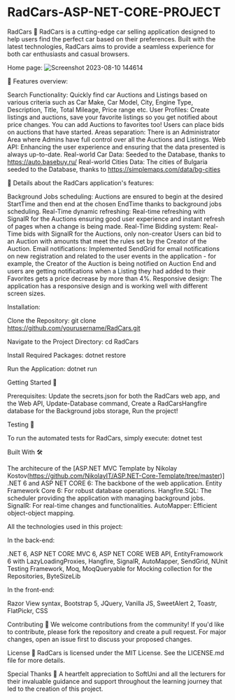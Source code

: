 # RadCars-ASP-NET-CORE-PROJECT

RadCars 🚗
RadCars is a cutting-edge car selling application designed to help users find the perfect car based on their preferences. Built with the latest technologies, RadCars aims to provide a seamless experience for both car enthusiasts and casual browsers.

Home page:
![Screenshot 2023-08-10 144614](https://github.com/RadkoSS/RadCars/assets/94465605/0fa9d03c-2629-49ab-a6c5-94eed7f8cb13)

🌟 Features overview:

Search Functionality: Quickly find car Auctions and Listings based on various criteria such as Car Make, Car Model, City, Engine Type, Description, Title, Total Mileage, Price range etc.
User Profiles: Create listings and auctions, save your favorite listings so you get notified about price changes. You can add Auctions to favorites too! Users can place bids on auctions that have started.
Areas separation: There is an Administrator Area where Admins have full control over all the Auctions and Listings.
Web API: Enhancing the user experience and ensuring that the data presented is always up-to-date.
Real-world Car Data: Seeded to the Database, thanks to https://auto.basebuy.ru/
Real-world Cities Data: The cities of Bulgaria seeded to the Database, thanks to https://simplemaps.com/data/bg-cities

🌟 Details about the RadCars application's features: 

Background Jobs scheduling: Auctions are ensured to begin at the desired StartTime and then end at the chosen EndTime thanks to background jobs scheduling. 
Real-Time dynamic refreshing: Real-time refreshing with SignalR for the Auctions ensuring good user experience and instant refresh of pages when a change is being made.
Real-Time Bidding system: Real-Time bids with SignalR for the Auctions, only non-creator Users can bid to an Auction with amounts that meet the rules set by the Creator of the Auction.
Email notifications: Implemented SendGrid for email notifications on new registration and related to the user events in the application - for example, the Creator of the Auction is being notified on Auction End and users are getting notifications when a Listing they had added to their Favorites gets a price decrease by more than 4%.
Responsive design: The application has a responsive design and is working well with different screen sizes.

Installation:

Clone the Repository:
git clone https://github.com/yourusername/RadCars.git

Navigate to the Project Directory:
cd RadCars

Install Required Packages:
dotnet restore

Run the Application:
dotnet run

Getting Started 🚀

Prerequisites:
Update the secrets.json for both the RadCars web app, and the Web API,
Update-Database command,
Create a RadCarsHangfire database for the Background jobs storage,
Run the project!

Testing 🧪

To run the automated tests for RadCars, simply execute:
dotnet test


Built With 🛠️

The architecure of the [ASP.NET MVC Template by Nikolay Kostov(https://github.com/NikolayIT/ASP.NET-Core-Template/tree/master)]
.NET 6 and ASP NET CORE 6: The backbone of the web application.
Entity Framework Core 6: For robust database operations.
Hangfire.SQL: The scheduler providing the application with managing background jobs.
SignalR: For real-time changes and functionalities.
AutoMapper: Efficient object-object mapping.

All the technologies used in this project:

In the back-end:

.NET 6,
ASP NET CORE MVC 6, 
ASP NET CORE WEB API,
EntityFramowork 6 with LazyLoadingProxies,
Hangfire,
SignalR,
AutoMapper,
SendGrid,
NUnit Testing Framework,
Moq,
MoqQueryable for Mocking collection for the Repositories,
ByteSizeLib

In the front-end:

Razor View syntax,
Bootstrap 5,
JQuery,
Vanilla JS,
SweetAlert 2,
Toastr,
FlatPickr,
CSS

Contributing 🤝
We welcome contributions from the community! If you'd like to contribute, please fork the repository and create a pull request. For major changes, open an issue first to discuss your proposed changes.

License 📄
RadCars is licensed under the MIT License. See the LICENSE.md file for more details.

Special Thanks 🙏
A heartfelt appreciation to SoftUni and all the lecturers for their invaluable guidance and support throughout the learning journey that led to the creation of this project.
